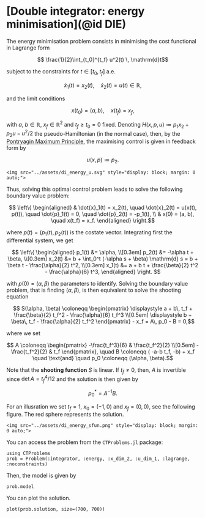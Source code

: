 # [Double integrator: energy minimisation](@id DIE)

The energy minimisation problem consists in minimising the cost functional in Lagrange form

```math
    \frac{1}{2}\int_{t_0}^{t_f} u^2(t) \, \mathrm{d}t
```

subject to the constraints for $t \in [t_0, t_f]$ a.e.

```math
    \dot x_1(t) = x_2(t), \quad \dot x_2(t) = u(t) \in \mathbb{R},
```

and the limit conditions

```math
    x(t_0) = (a, b), \quad x(t_f) = x_f,
```

with $a$, $b \in \mathbb{R}$, $x_f \in \mathbb{R}^2$ and $t_f \ge t_0 = 0$ fixed. Denoting $H(x, p, u) \coloneqq p_1 x_2 + p_2 u - u^2/2$ the pseudo-Hamiltonian (in the normal case), then, by the [Pontryagin Maximum Principle](https://en.wikipedia.org/wiki/Pontryagin%27s_maximum_principle), the maximising control is given in feedback form by

```math
    u(x, p) \coloneqq p_2.
```

```@raw html
<img src="../assets/di_energy_u.svg" style="display: block; margin: 0 auto;">
```

Thus, solving this optimal control problem leads to solve the following boundary value problem:

```math
    \left\{
    \begin{aligned}
        & \dot{x}_1(t) = x_2(t), \quad 
        \dot{x}_2(t) = u(x(t), p(t)), \quad 
        \dot{p}_1(t) = 0, \quad 
        \dot{p}_2(t) = -p_1(t), \\
        & x(0) = (a, b), \quad x(t_f) = x_f.
    \end{aligned}
    \right.
```

where $p(t) = (p_1(t), p_2(t))$ is the costate vector.
Integrating first the differential system, we get

```math
    \left\{
    \begin{aligned}
        p_1(t) &= \alpha, \\[0.3em]
        p_2(t) &= -\alpha t + \beta, \\[0.3em]
        x_2(t) &= b + \int_0^t (-\alpha s + \beta) \mathrm{d} s = 
        b + \beta t - \frac{\alpha}{2} t^2, \\[0.3em]
        x_1(t) &= a + b t + \frac{\beta}{2} t^2 - \frac{\alpha}{6} t^3,
    \end{aligned}
    \right.    
```

with $p(0) = (\alpha, \beta)$ the parameters to identify. Solving the boundary value problem, that is finding $(\alpha, \beta)$, is then equivalent to solve the shooting equation

```math
    S(\alpha, \beta) \coloneqq
    \begin{pmatrix}
        \displaystyle a + b\, t_f + \frac{\beta}{2} t_f^2 - \frac{\alpha}{6} t_f^3 \\[0.5em]
        \displaystyle b + \beta\, t_f - \frac{\alpha}{2} t_f^2
    \end{pmatrix}
    - x_f = A\, p_0 - B = 0,
```

where we set

```math
    A \coloneqq 
    \begin{pmatrix}
    -\frac{t_f^3}{6} & \frac{t_f^2}{2} \\[0.5em]
     -\frac{t_f^2}{2} & t_f
    \end{pmatrix},
    \quad
    B \coloneqq ( -a-b t_f, -b) + x_f
    \quad
    \text{and}
    \quad 
    p_0 \coloneqq (\alpha, \beta).
```

Note that the **shooting function** $S$ is linear. If $t_f \ne 0$, then, $A$ is invertible since
$\det A = t_f^4/12$ and the solution is then given by

```math
    p^*_0 = A^{-1} B.
```

For an illusration we set $t_f=1$, $x_0 = (-1, 0)$ and $x_f = (0, 0)$, see the following figure.
The red sphere represents the solution.

```@raw html
<img src="../assets/di_energy_sfun.png" style="display: block; margin: 0 auto;">
```

You can access the problem from the `CTProblems.jl` package:

```@example main
using CTProblems
prob = Problem(:integrator, :energy, :x_dim_2, :u_dim_1, :lagrange, :noconstraints)
```

Then, the model is given by

```@example main
prob.model
```

You can plot the solution.

```@example main
plot(prob.solution, size=(700, 700))
```
